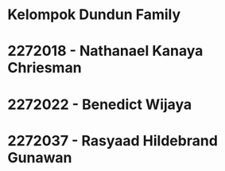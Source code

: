 # Kelompok Dundun Family
# 2272018 - Nathanael Kanaya Chriesman
# 2272022 - Benedict Wijaya
# 2272037 - Rasyaad Hildebrand Gunawan
